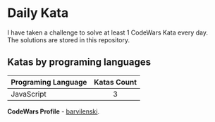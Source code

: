 # Daily Kata

I have taken a challenge to solve at least 1 CodeWars Kata every day.  
The solutions are stored in this repository.

## Katas by programing languages

| Programing Language | Katas Count |
| ------------------- | :---------: |
| JavaScript          |           3 |


**CodeWars Profile** - [barvilenski](https://www.codewars.com/users/vbarv24).
